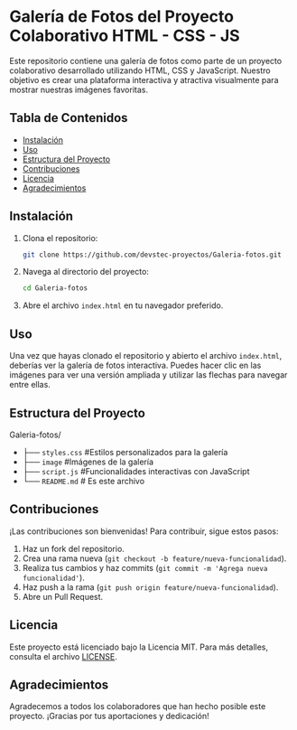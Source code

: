 # Galería de Fotos del Proyecto Colaborativo HTML - CSS - JS

Este repositorio contiene una galería de fotos como parte de un proyecto colaborativo desarrollado utilizando HTML, CSS y JavaScript. Nuestro objetivo es crear una plataforma interactiva y atractiva visualmente para mostrar nuestras imágenes favoritas.

## Tabla de Contenidos

- [Instalación](#instalación)
- [Uso](#uso)
- [Estructura del Proyecto](#estructura-del-proyecto)
- [Contribuciones](#contribuciones)
- [Licencia](#licencia)
- [Agradecimientos](#agradecimientos)

## Instalación

1. Clona el repositorio:
    ```sh
    git clone https://github.com/devstec-proyectos/Galeria-fotos.git
    ```

2. Navega al directorio del proyecto:
    ```sh
    cd Galeria-fotos
    ```

3. Abre el archivo `index.html` en tu navegador preferido.

## Uso

Una vez que hayas clonado el repositorio y abierto el archivo `index.html`, deberías ver la galería de fotos interactiva. Puedes hacer clic en las imágenes para ver una versión ampliada y utilizar las flechas para navegar entre ellas.

## Estructura del Proyecto

 Galeria-fotos/
   - ├── `styles.css`   #Estilos personalizados para la galería
   - ├── `image`   #Imágenes de la galería
   - ├── `script.js` #Funcionalidades interactivas con JavaScript
   - └── `README.md` # Es este archivo
## Contribuciones

¡Las contribuciones son bienvenidas! Para contribuir, sigue estos pasos:

1. Haz un fork del repositorio.
2. Crea una rama nueva (`git checkout -b feature/nueva-funcionalidad`).
3. Realiza tus cambios y haz commits (`git commit -m 'Agrega nueva funcionalidad'`).
4. Haz push a la rama (`git push origin feature/nueva-funcionalidad`).
5. Abre un Pull Request.

## Licencia

Este proyecto está licenciado bajo la Licencia MIT. Para más detalles, consulta el archivo [LICENSE](LICENSE).

## Agradecimientos

Agradecemos a todos los colaboradores que han hecho posible este proyecto. ¡Gracias por tus aportaciones y dedicación!
